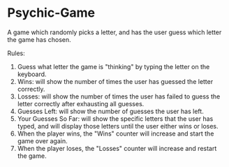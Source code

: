 # Psychic-Game
A game which randomly picks a letter, and has the user guess which letter the game has chosen.

Rules:

1. Guess what letter the game is "thinking" by typing the letter on the keyboard.
2. Wins: will show the number of times the user has guessed the letter correctly.
3. Losses: will show the number of times the user has failed to guess the letter correctly after exhausting all guesses.
4. Guesses Left: will show the number of guesses the user has left.
5. Your Guesses So Far: will show the specific letters that the user has typed, and will display those letters until the user either wins or loses.
6. When the player wins, the "Wins" counter will increase and start the game over again.
7. When the player loses, the "Losses" counter will increase and restart the game.
